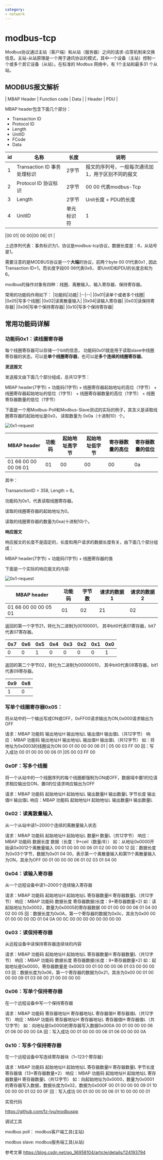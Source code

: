 ```yaml
---
category: 
- network
---
```



# modbus-tcp

Modbus协议通过主站（客户端）和从站（服务器）之间的请求-应答机制来交换信息。主站-从站原理是一个用于通讯协议的模式，其中一个设备（主站）控制一个或多个其它设备（从站）。在标准的 Modbus 网络中，有 1个主站和最多31 个从站。

## MODBUS报文解析

| MBAP Header | Function code | Data |
|    Header   |          PDU         |

MBAP header包含下面几个部分：
- Transaction ID
- Protocol ID
- Length
- UnitID
- FCode
- Data

|id|名称|长度|说明|
|--|--|--|--|
|1|Transaction ID 事务处理标识 | 2字节| 报文的序列号，一般每次通讯加1，用于区别不同的报文 | 
|2|Protocol ID 协议标识| 2字节 | 00 00 代表modbus-Tcp |
|3|Length |2字节| Unit长度 + PDU的长度|
|4|UnitID| 单元标识符 | 1| 设备地址 |


|00 01| 00 00|00 06| 01 |

上述序列代表：事务标识为1，协议是modbus-tcp协议，数据长度是：6，从站号是1。

需要注意的是MODBUS协议是一个**大端**的协议，前两个byte 00 01代表0x1 , 因此Transaction ID=1。而长度字段00 06代表0x6， 即UnitID和PDU的长度总和为6。

modbus的操作对象有四种：线圈、离散输入、输入寄存器、保持寄存器。



常用的功能码作用如下：
|功能码|功能|
|--|--|
|0x01|读单个或者多个线圈|
|0x05|写多个线圈|
|0x02|读离散量输入|
|0x04|读输入寄存器|
|0x03|读保持寄存器|
|0x06|写单个保持寄存器|
|0x10|写多个保持寄存器|


## 常用功能码详解

### 功能码0x1：读线圈寄存器

每个线圈寄存器可以存储一个bit的信息， 功能码0x01就是用于读取slave中线圈寄存器的状态，可以是**单个线圈寄存器**，也可以是**多个连续的线圈寄存器**。

**发送报文**

发送报文由下面几个部分组成，总共12字节：

MBAP header(7字节) + 功能码(1字节) + 线圈寄存器起始地址的高位（1字节） + 线圈寄存器起始地址的低位（1字节） + 线圈寄存器数量的高位（1字节） + 线圈寄存器数量的低位（1字节）

下面是一个用Modbus-Poll和Modbus-Slave测试的实际的例子，其含义是读取线圈寄存器的起始地址是0x0， 读取数量为 0x0a（十进制10）个。

![0x1-request](https://raw.githubusercontent.com/zgjsxx/static-img-repo/main/blog/network/modbus-tcp/modbus-0x1-request.png)


|MBAP header|功能码|起始地址高字节|起始地址低字节|寄存器数量的高位|寄存器数量的低位|
|--|--|--|--|--|--|
|01 66 00 00 00 06 01 | 01 | 00 | 00 | 00 | 0a |

其中：

TransanctionID = 358, Length = 6。

功能码为0x1，代表读取线圈寄存器。

读取的线圈寄存器的起始地址为0。

读取的线圈寄存器的数量为0xa(十进制10)个。

**响应报文**

响应报文的长度不是固定的，长度和用户请求的数据长度有关，由下面几个部分组成：

MBAP header(7字节) + 功能码(1字节) + 线圈寄存器的值

下面是一个实际的响应报文的内容:

![0x1-request](https://raw.githubusercontent.com/zgjsxx/static-img-repo/main/blog/network/modbus-tcp/modbus-0x1-response.png)


|MBAP header|功能码|字节数|请求的数据1|请求的数据2|
|--|--|--|--|--|
|01 66 00 00 00 05 01 | 01 | 02 | 21 | 02 |

返回的第一个字节21，转化为二进制为00100001， 其中bit0代表01寄存器，bit7代表07寄存器。

|0x7|0x6|0x5|0x4|0x3|0x2|0x1|0x0|
|--|--|--|--|--|--|--|--|
|0|0|1|0|0|0|0|1|

返回的第二个字节02，转化为二进制为00000010， 其中bit0代表08寄存器，bit1代表09寄存器。

|0x9|0x8|
|--|--|
|1|0|


### 写单个线圈寄存器0x05：

将从站中的一个输出写成ON或OFF，0xFF00请求输出为ON,0x000请求输出为OFF

请求：MBAP 功能码 输出地址H 输出地址L 输出值H 输出值L（共12字节）
响应：MBAP 功能码 输出地址H 输出地址L 输出值H 输出值L（共12字节）
如：将地址为0x0003的线圈设为ON
00 01 00 00 00 06 01 | 05 00 03 FF 00
回：写入成功
00 01 00 00 00 06 01  |05 00 03 FF 00


### 0x0F：写多个线圈

将一个从站中的一个线圈序列的每个线圈都强制为ON或OFF，数据域中置1的位请求相应输出位ON，置0的位请求响应输出为OFF

请求：MBAP 功能码 起始地址H 起始地址L 输出数量H 输出数量L 字节长度 输出值H 输出值L
响应：MBAP 功能码 起始地址H 起始地址L 输出数量H 输出数量L


### 0x02：读离散量输入

从一个从站中读1~2000个连续的离散量输入状态

请求：MBAP 功能码 起始地址H 起始地址L 数量H 数量L（共12字节）
响应：MBAP 功能码 数据长度 数据（长度：9+ceil（数量/8））
如：从地址0x0000开始读0x0012个离散量输入
00 01 00 00 00 06 01 02 00 00 00 12
回：数据长度为0x03个字节，数据为0x01 04 00，表示第一个离散量输入和第11个离散量输入为ON，其余为OFF
00 01 00 00 00 06 01 02 03 01 04 00


### 0x04：读输入寄存器

从一个远程设备中读1~2000个连续输入寄存器

请求：MBAP 功能码 起始地址H 起始地址L 寄存器数量H 寄存器数量L（共12字节）
响应：MBAP 功能码 数据长度 寄存器数据(长度：9+寄存器数量×2)
如：读起始地址为0x0002，数量为0x0005的寄存器数据
00 01 00 00 00 06 01 04 00 02 00 05
回：数据长度为0x0A，第一个寄存器的数据为0x0c，其余为0x00
00 01 00 00 00 0D 01 04 0A 00 0C 00 00 00 00 00 00 00 00


### 0x03：读保持寄存器

从远程设备中读保持寄存器连续块的内容

请求：MBAP 功能码 起始地址H 起始地址L 寄存器数量H 寄存器数量L（共12字节）
响应：MBAP 功能码 数据长度 寄存器数据(长度：9+寄存器数量×2)
如：起始地址是0x0000，寄存器数量是 0x0003
00 01 00 00 00 06 01 03 00 00 00 03
回：数据长度为0x06，第一个寄存器的数据为0x21，其余为0x00
00 01 00 00 00 09 01 03 06 00 21 00 00 00 00


### 0x06：写单个保持寄存器

在一个远程设备中写一个保持寄存器

请求：MBAP 功能码 寄存器地址H 寄存器地址L 寄存器值H 寄存器值L（共12字节）
响应：MBAP 功能码 寄存器地址H 寄存器地址L 寄存器值H 寄存器值L（共12字节）
如：向地址是0x0000的寄存器写入数据0x000A
00 01 00 00 00 06 01 06 00 00 00 0A
回：写入成功
00 01 00 00 00 06 01 06 00 00 00 0A


### 0x10：写多个保持寄存器

在一个远程设备中写连续寄存器块（1~123个寄存器）

请求：MBAP 功能码 起始地址H 起始地址L 寄存器数量H 寄存器数量L 字节长度 寄存器值（13+寄存器数量×2）
响应：MBAP 功能码 起始地址H 起始地址L 寄存器数量H 寄存器数量L（共12字节）
如：向起始地址为0x0000，数量为0x0001的寄存器写入数据，数据长度为0x02，数据为0x000F
00 01 00 00 00 09 01 10 00 00 00 01 02 00 0F
回：写入成功
00 01 00 00 00 06 01 10 00 00 00 01




实现代码

https://github.com/fz-lyu/modbuspp


调试工具

modbus poll： modbus客户端工具(主站)

modbus slave: modbus服务端工具(从站)


参考文章
https://blog.csdn.net/qq_36958104/article/details/124193794